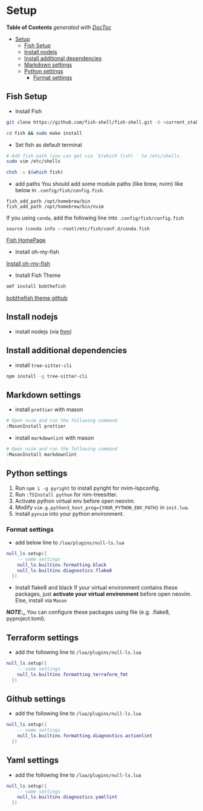 # Setup

<!-- START doctoc generated TOC please keep comment here to allow auto update -->
<!-- DON'T EDIT THIS SECTION, INSTEAD RE-RUN doctoc TO UPDATE -->

**Table of Contents** _generated with [DocToc](https://github.com/thlorenz/doctoc)_

- [Setup](#setup)
  - [Fish Setup](#fish-setup)
  - [Install nodejs](#install-nodejs)
  - [Install additional dependencies](#install-additional-dependencies)
  - [Markdown settings](#markdown-settings)
  - [Python settings](#python-settings)
    - [Format settings](#format-settings)

<!-- END doctoc generated TOC please keep comment here to allow auto update -->

## Fish Setup

- Install Fish

```bash
git clone https://github.com/fish-shell/fish-shell.git -b <current_stable_version_branch>
```

```bash
cd fish && sudo make install
```

- Set fish as default terminal

```bash
# Add fish path (you can get via `$(which fish) ` to /etc/shells.
sudo vim /etc/shells
```

```bash
chsh -s $(which fish)
```

- add paths
  You should add some module paths (like brew, nvim) like below in `.config/fish/config.fish`.

```config
fish_add_path /opt/homebrew/bin
fish_add_path /opt/homebrew/bin/nvim
```

If you using `conda`, add the following line into `.config/fish/config.fish`

```config
source (conda info --root)/etc/fish/conf.d/conda.fish
```

[Fish HomePage](https://fishshell.com/)

- Install oh-my-fish

[Install oh-my-fish](https://github.com/oh-my-fish/oh-my-fish)

- Install Fish Theme

```bash
omf install bobthefish
```

[bobthefish theme github](https://github.com/oh-my-fish/theme-bobthefish)

## Install nodejs

- install nodejs (via [fnm](https://github.com/Schniz/fnm?ref=hackernoon.com))

## Install additional dependencies

- install `tree-sitter-cli`

```bash
npm install -g tree-sitter-cli
```

## Markdown settings

- install `prettier` with mason

```bash
# Open nvim and run the following command
:MasonInstall prettier
```

- install `markdownlint` with mason

```bash
# Open nvim and run the following command
:MasonInstall markdownlint
```

## Python settings

1. Run `npm i -g pyright` to install pyright for nvim-lspconfig.
2. Run `:TSInstall python` for nim-treesitter.
3. Activate python virtual env before open neovim.
4. Modify `vim.g.python3_host_prog={YOUR_PYTHON_ENV_PATH}` in `init.lua`.
5. Install `pynvim` into your python environment.

### Format settings

- add below line to `/lua/plugins/null-ls.lua`

```lua
null_ls.setup({
    -- some settings
    null_ls.builtins.formatting.black
    null_ls.builtins.diagnostics.flake8
  })
```

- Install flake8 and black
  If your virtual environment contains these packages, just
  **activate your virtual environment** before open neovim.
  Else, install via `Mason`

**_NOTE_:\_** You can configure these packages using file (e.g. .flake8, pyproject.toml).

## Terraform settings

- add the following line to `/lua/plugins/null-ls.lua`

```lua
null_ls.setup({
    -- some settings
    null_ls.builtins.formatting.terraform_fmt
  })
```

## Github settings

- add the following line to `/lua/plugins/null-ls.lua`

```lua
null_ls.setup({
    -- some settings
    null_ls.builtins.formatting.diagnostics.actionlint
  })
```

## Yaml settings

- add the following line to `/lua/plugins/null-ls.lua`

```lua
null_ls.setup({
    -- some settings
    null_ls.builtins.diagnostics.yamllint
  })
```
